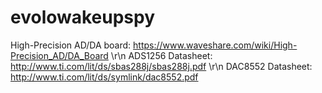 # evolowakeupspy
High-Precision AD/DA board: https://www.waveshare.com/wiki/High-Precision_AD/DA_Board \r\n
ADS1256 Datasheet: http://www.ti.com/lit/ds/sbas288j/sbas288j.pdf \r\n
DAC8552 Datasheet: http://www.ti.com/lit/ds/symlink/dac8552.pdf
